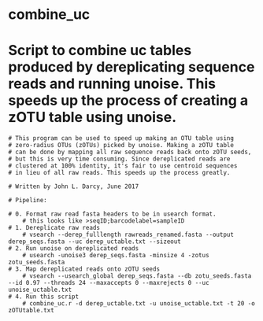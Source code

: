 # combine_uc

  # Script to combine uc tables produced by dereplicating sequence reads and running unoise. This speeds up the process of creating      a zOTU table using unoise. 

	# This program can be used to speed up making an OTU table using
	# zero-radius OTUs (zOTUs) picked by unoise. Making a zOTU table
	# can be done by mapping all raw sequence reads back onto zOTU seeds,
	# but this is very time consuming. Since dereplicated reads are 
	# clustered at 100% identity, it's fair to use centroid sequences
	# in lieu of all raw reads. This speeds up the process greatly. 
	
	# Written by John L. Darcy, June 2017
	
	# Pipeline:
	
	# 0. Format raw read fasta headers to be in usearch format. 
		# this looks like >seqID;barcodelabel=sampleID
	# 1. Dereplicate raw reads
		# vsearch --derep_fulllength rawreads_renamed.fasta --output derep_seqs.fasta --uc derep_uctable.txt --sizeout
	# 2. Run unoise on dereplicated reads
		# usearch -unoise3 derep_seqs.fasta -minsize 4 -zotus zotu_seeds.fasta
	# 3. Map dereplicated reads onto zOTU seeds
		# vsearch --usearch_global derep_seqs.fasta --db zotu_seeds.fasta --id 0.97 --threads 24 --maxaccepts 0 --maxrejects 0 --uc unoise_uctable.txt
	# 4. Run this script
		# combine_uc.r -d derep_uctable.txt -u unoise_uctable.txt -t 20 -o zOTUtable.txt
